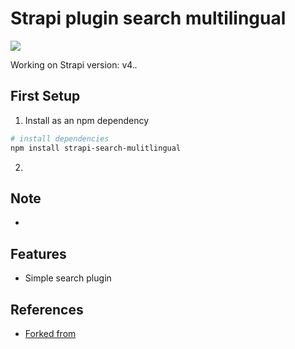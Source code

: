 # Strapi plugin search multilingual

![](https://github.com/peterbarretto/strapi-search-multilingual)

Working on Strapi version: v4.*.*

## First Setup

1. Install as an npm dependency

```bash
# install dependencies
npm install strapi-search-mulitlingual

```

2. 

## Note

- 
## Features

- Simple search plugin

## References

- [Forked from ](pdalvi1893/strapi-indexed-search-multilingual)
